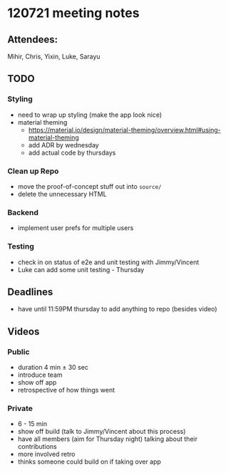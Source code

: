 # 120721 meeting notes

## Attendees: 
Mihir, Chris, Yixin, Luke, Sarayu

## TODO
### Styling
- need to wrap up styling (make the app look nice)
- material theming
  - https://material.io/design/material-theming/overview.html#using-material-theming
  - add ADR by wednesday
  - add actual code by thursdays

### Clean up Repo
- move the proof-of-concept stuff out into `source/`
- delete the unnecessary HTML

### Backend
- implement user prefs for multiple users

### Testing
- check in on status of e2e and unit testing with Jimmy/Vincent
- Luke can add some unit testing - Thursday 

## Deadlines
- have until 11:59PM thursday to add anything to repo (besides video)

## Videos
### Public
- duration 4 min ± 30 sec
- introduce team
- show off app
- retrospective of how things went

### Private
- 6 - 15 min
- show off build (talk to Jimmy/Vincent about this process)
- have all members (aim for Thursday night) talking about their contributions
- more involved retro
- thinks someone could build on if taking over app